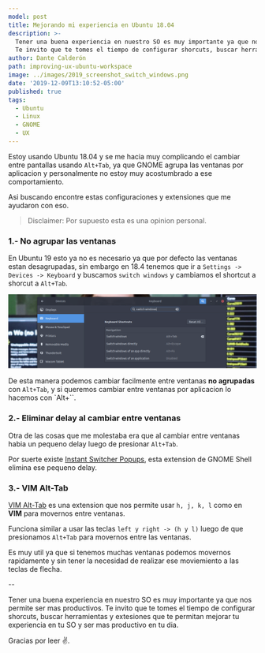 ```yaml
---
model: post
title: Mejorando mi experiencia en Ubuntu 18.04 
description: >- 
  Tener una buena experiencia en nuestro SO es muy importante ya que nos permite ser mas productivos. 
  Te invito que te tomes el tiempo de configurar shorcuts, buscar herramientas y extesiones que te permitan mejorar tu experiencia en tu SO y ser mas productivo en tu dia.
author: Dante Calderón
path: improving-ux-ubuntu-workspace
image: ../images/2019_screenshot_switch_windows.png
date: '2019-12-09T13:10:52-05:00'
published: true
tags:
  - Ubuntu
  - Linux
  - GNOME
  - UX
---
```


Estoy usando Ubuntu 18.04 y se me hacia muy complicando el cambiar entre pantallas usando `Alt+Tab`, ya que 
GNOME agrupa las ventanas por aplicacion y personalmente no estoy muy acostumbrado a ese comportamiento.

Asi buscando encontre estas configuraciones y extensiones que me ayudaron con eso.

> Disclaimer: Por supuesto esta es una opinion personal.

### 1.- No agrupar las ventanas

En Ubuntu 19 esto ya no es necesario ya que por defecto las ventanas estan desagrupadas, sin embargo 
en 18.4 tenemos que ir a `Settings -> Devices -> Keyboard` y buscamos `switch windows` y cambiamos el shortcut a
shorcut a `Alt+Tab`.

![Change swtich windows behaviour](../images/2019_screenshot_switch_windows_config.png)

De esta manera podemos cambiar facilmente entre ventanas **no agrupadas** con `Alt+Tab`, y si queremos
cambiar entre ventanas por aplicacion lo hacemos con `Alt+``.

### 2.- Eliminar delay al cambiar entre ventanas

Otra de las cosas que me molestaba era que al cambiar entre ventanas habia un pequeno delay luego 
de presionar `Alt+Tab`.

Por suerte existe [Instant Switcher Popups](https://extensions.gnome.org/extension/1199/instant-switcher-popups/), esta extension de GNOME Shell elimina ese pequeno delay.

### 3.- VIM Alt-Tab

[VIM Alt-Tab](https://extensions.gnome.org/extension/2212/vim-alt-tab/) es una extension que nos permite usar `h, j, k, l` como en **VIM**  para movernos entre ventanas.

Funciona similar a usar las teclas `left y right -> (h y l)` luego de que presionamos `Alt+Tab` para movernos entre las
ventanas.

Es muy util ya que si tenemos muchas ventanas podemos movernos rapidamente y sin tener la necesidad de realizar 
ese moviemiento a las teclas de flecha.

--

Tener una buena experiencia en nuestro SO es muy importante ya que nos permite ser mas productivos. 
Te invito que te tomes el tiempo de configurar shorcuts, buscar herramientas y extesiones que te permitan mejorar tu experiencia en tu SO y ser mas productivo en tu dia.

Gracias por leer ✌.
